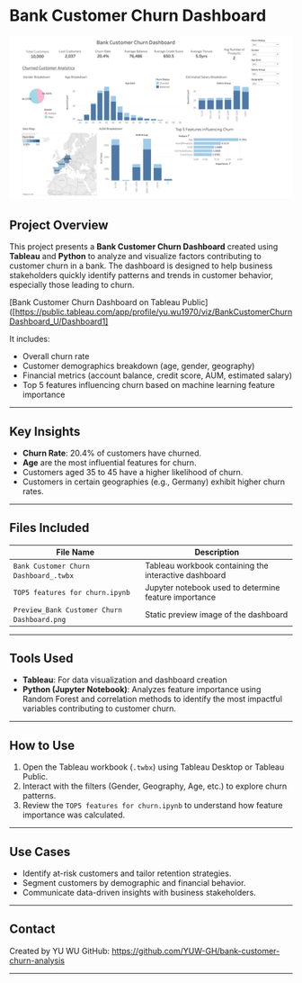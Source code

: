 # Bank Customer Churn Dashboard

![Dashboard Preview](./Preview_Bank%20Customer%20Churn%20Dashboard.png)

## Project Overview

This project presents a **Bank Customer Churn Dashboard** created using **Tableau** and **Python** to analyze and visualize factors contributing to customer churn in a bank. The dashboard is designed to help business stakeholders quickly identify patterns and trends in customer behavior, especially those leading to churn. 

[Bank Customer Churn Dashboard on Tableau Public]([https://public.tableau.com/app/profile/yu.wu1970/viz/BankCustomerChurnDashboard_U/Dashboard1]

It includes:
- Overall churn rate
- Customer demographics breakdown (age, gender, geography)
- Financial metrics (account balance, credit score, AUM, estimated salary)
- Top 5 features influencing churn based on machine learning feature importance

---

## Key Insights

- **Churn Rate**: 20.4% of customers have churned.
- **Age** are the most influential features for churn.
- Customers aged 35 to 45 have a higher likelihood of churn.
- Customers in certain geographies (e.g., Germany) exhibit higher churn rates.

---

## Files Included

| File Name                                    | Description                                           |
|---------------------------------------------|-------------------------------------------------------|
| `Bank Customer Churn Dashboard_.twbx`       | Tableau workbook containing the interactive dashboard |
| `TOP5 features for churn.ipynb`             | Jupyter notebook used to determine feature importance |
| `Preview_Bank Customer Churn Dashboard.png` | Static preview image of the dashboard                 |

---

## Tools Used

- **Tableau**: For data visualization and dashboard creation
- **Python (Jupyter Notebook)**: Analyzes feature importance using Random Forest and correlation methods to identify the most impactful variables contributing to customer churn.
---

## How to Use

1. Open the Tableau workbook (`.twbx`) using Tableau Desktop or Tableau Public.
2. Interact with the filters (Gender, Geography, Age, etc.) to explore churn patterns.
3. Review the `TOP5 features for churn.ipynb` to understand how feature importance was calculated.

---

## Use Cases

- Identify at-risk customers and tailor retention strategies.
- Segment customers by demographic and financial behavior.
- Communicate data-driven insights with business stakeholders.

---

## Contact

Created by YU WU 
GitHub: https://github.com/YUW-GH/bank-customer-churn-analysis

---

